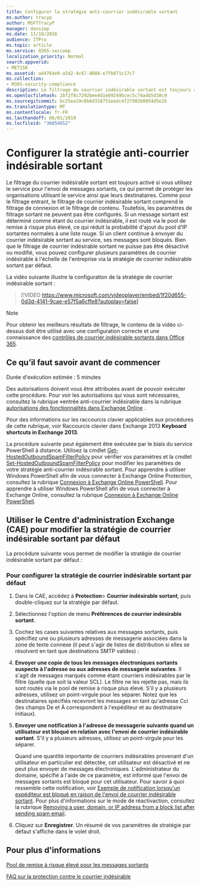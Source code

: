 ```yaml
---
title: Configurer la stratégie anti-courrier indésirable sortant
ms.author: tracyp
author: MSFTTracyP
manager: dansimp
ms.date: 11/10/2016
audience: ITPro
ms.topic: article
ms.service: O365-seccomp
localization_priority: Normal
search.appverid:
- MET150
ms.assetid: a44764e9-a5d2-4c67-8888-e7fb871c17c7
ms.collection:
- M365-security-compliance
description: Le filtrage du courrier indésirable sortant est toujours activé si vous utilisez le service pour l’envoi de messages sortants, ce qui permet de protéger les organisations utilisant le service ainsi que leurs destinataires.
ms.openlocfilehash: 2bf2f8c7292bee4d1e89249bcec5c74a4b5d38c9
ms.sourcegitcommit: bc25ea19c0b6d318751eadc4f27902b0054d5e2b
ms.translationtype: MT
ms.contentlocale: fr-FR
ms.lasthandoff: 08/01/2019
ms.locfileid: "36054652"
---
```

# <a name="configure-the-outbound-spam-policy"></a>Configurer la stratégie anti-courrier indésirable sortant

Le filtrage du courrier indésirable sortant est toujours activé si vous utilisez le service pour l'envoi de messages sortants, ce qui permet de protéger les organisations utilisant le service ainsi que leurs destinataires. Comme pour le filtrage entrant, le filtrage de courrier indésirable sortant comprend le filtrage de connexion et le filtrage de contenu. Toutefois, les paramètres de filtrage sortant ne peuvent pas être configurés. Si un message sortant est déterminé comme étant du courrier indésirable, il est routé via le pool de remise à risque plus élevé, ce qui réduit la probabilité d'ajout du pool d'IP sortantes normales à une liste rouge. Si un client continue à envoyer du courrier indésirable sortant au service, ses messages sont bloqués. Bien que le filtrage de courrier indésirable sortant ne puisse pas être désactivé ou modifié, vous pouvez configurer plusieurs paramètres de courrier indésirable à l'échelle de l'entreprise via la stratégie de courrier indésirable sortant par défaut. 
  
La vidéo suivante illustre la configuration de la stratégie de courrier indésirable sortant :
  
> [!VIDEO https://www.microsoft.com/videoplayer/embed/1f20d655-0d3d-4141-9cae-e57f5a6cffe8?autoplay=false]
  
> [!NOTE]
> Pour obtenir les meilleurs résultats de filtrage, le contenu de la vidéo ci-dessus doit être utilisé avec une configuration correcte et une connaissance des [contrôles de courrier indésirable sortants dans Office 365](https://docs.microsoft.com/office365/securitycompliance/outbound-spam-controls).

## <a name="what-do-you-need-to-know-before-you-begin"></a>Ce qu’il faut savoir avant de commencer
<a name="sectionSection0"> </a>

Durée d'exécution estimée : 5 minutes
  
Des autorisations doivent vous être attribuées avant de pouvoir exécuter cette procédure. Pour voir les autorisations qui vous sont nécessaires, consultez la rubrique «entrée anti-courrier indésirable dans la rubrique [autorisations des fonctionnalités dans Exchange Online](http://technet.microsoft.com/library/15073ce1-0917-403b-8839-02a2ebc96e16.aspx) . 
  
Pour des informations sur les raccourcis clavier applicables aux procédures de cette rubrique, voir Raccourcis clavier dans Exchange 2013 **Keyboard shortcuts in Exchange 2013**.
  
La procédure suivante peut également être exécutée par le biais du service PowerShell à distance. Utilisez la cmdlet [Get-HostedOutboundSpamFilterPolicy](http://technet.microsoft.com/library/8f15c83c-c10a-4d9d-b135-35321430bdc2.aspx) pour vérifier vos paramètres et la cmdlet [Set-HostedOutboundSpamFilterPolicy](http://technet.microsoft.com/library/665d1b04-d4b5-4a0e-811a-4e37096ccbfd.aspx) pour modifier les paramètres de votre stratégie anti-courrier indésirable sortant. Pour apprendre à utiliser Windows PowerShell afin de vous connecter à Exchange Online Protection, consultez la rubrique [Connexion à Exchange Online PowerShell](https://go.microsoft.com/fwlink/p/?linkid=627290). Pour apprendre à utiliser Windows PowerShell afin de vous connecter à Exchange Online, consultez la rubrique [Connexion à Exchange Online PowerShell](https://go.microsoft.com/fwlink/p/?linkid=396554).
  
## <a name="use-the-eac-to-edit-the-default-outbound-spam-policy"></a>Utiliser le Centre d'administration Exchange (CAE) pour modifier la stratégie de courrier indésirable sortant par défaut
<a name="sectionSection1"> </a>

La procédure suivante vous permet de modifier la stratégie de courrier indésirable sortant par défaut :
  
### <a name="to-configure-the-default-outbound-spam-policy"></a>Pour configurer la stratégie de courrier indésirable sortant par défaut

1. Dans le CAE, accédez à **Protection**\> **Courrier indésirable sortant**, puis double-cliquez sur la stratégie par défaut.
    
2. Sélectionnez l'option de menu **Préférences de courrier indésirable sortant**. 
    
3. Cochez les cases suivantes relatives aux messages sortants, puis spécifiez une ou plusieurs adresses de messagerie associées dans la zone de texte connexe (il peut s'agir de listes de distribution si elles se résolvent en tant que destinations SMTP valides) :
    
1. **Envoyer une copie de tous les messages électroniques sortants suspects à l'adresse ou aux adresses de messagerie suivantes**. Il s'agit de messages marqués comme étant courriers indésirables par le filtre (quelle que soit la valeur SCL). Le filtre ne les rejette pas, mais ils sont routés via le pool de remise à risque plus élevé. S'il y a plusieurs adresses, utilisez un point-virgule pour les séparer. Notez que les destinataires spécifiés recevront les messages en tant qu'adresse Cci (les champs De et À correspondent à l'expéditeur et au destinataire initiaux).
    
2. **Envoyer une notification à l'adresse de messagerie suivante quand un utilisateur est bloqué en relation avec l'envoi de courrier indésirable sortant**. S'il y a plusieurs adresses, utilisez un point-virgule pour les séparer.
    
    Quand une quantité importante de courriers indésirables provenant d'un utilisateur en particulier est détectée, cet utilisateur est désactivé et ne peut plus envoyer de messages électroniques. L'administrateur du domaine, spécifié à l'aide de ce paramètre, est informé que l'envoi de messages sortants est bloqué pour cet utilisateur. Pour savoir à quoi ressemble cette notification, voir [Exemple de notification lorsqu'un expéditeur est bloqué en raison de l'envoi de courrier indésirable sortant](sample-notification-when-a-sender-is-blocked-sending-outbound-spam.md). Pour plus d'informations sur le mode de réactivaction, consultez la rubrique [Removing a user, domain, or IP address from a block list after sending spam email](http://technet.microsoft.com/library/712cfcc1-31e8-4e51-8561-b64258a8f1e5.aspx).
    
4. Cliquez sur **Enregistrer**. Un résumé de vos paramètres de stratégie par défaut s'affiche dans le volet droit.
    
## <a name="for-more-information"></a>Pour plus d'informations
<a name="sectionSection2"> </a>

[Pool de remise à risque élevé pour les messages sortants](high-risk-delivery-pool-for-outbound-messages.md)
  
[FAQ sur la protection contre le courrier indésirable](anti-spam-protection-faq.md)
  

